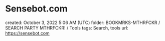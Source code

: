 # Sensebot.com

created: October 3, 2022 5:06 AM (UTC)
folder: BOOKMRKS-MTHRFCKR / SEARCH PARTY MTHRFCKR! / Tools
tags: Search, tools
url: https://sensebot.com
